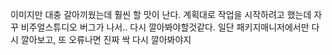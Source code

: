 이미지만 대충 갈아끼웠는데 훨씬 할 맛이 난다. 계획대로 작업을 시작하려고 했는데 자꾸 비주얼스튜디오 버그가 나서.. 다시 깔아봐야할것같다.
일단 패키지매니저에서만 다시 깔아보고, 또 오류나면 진짜 싹 다시 깔아봐야지